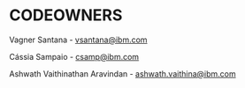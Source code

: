 # CODEOWNERS

Vagner Santana - vsantana@ibm.com

Cássia Sampaio - csamp@ibm.com

Ashwath Vaithinathan Aravindan - ashwath.vaithina@ibm.com

